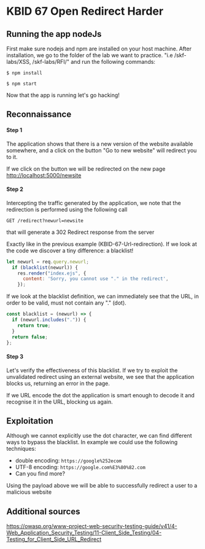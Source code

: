 # KBID 67 Open Redirect Harder

## Running the app nodeJs

First make sure nodejs and npm are installed on your host machine.
After installation, we go to the folder of the lab we want to practice.
"i.e /skf-labs/XSS, /skf-labs/RFI/" and run the following commands:

```
$ npm install
```

```
$ npm start
```

Now that the app is running let's go hacking!

## Reconnaissance

#### Step 1

The application shows that there is a new version of the website available somewhere, and a click on the button "Go to new website" will redirect you to it.

If we click on the button we will be redirected on the new page [http://localhost:5000/newsite](http://localhost:5000/newsite)

#### Step 2

Intercepting the traffic generated by the application, we note that the redirection is performed using the following call

```text
GET /redirect?newurl=newsite
```

that will generate a 302 Redirect response from the server

Exactly like in the previous example \(KBID-67-Url-redirection\). If we look at the code we discover a tiny difference: a blacklist!

```javascript
let newurl = req.query.newurl;
  if (blacklist(newurl)) {
    res.render("index.ejs", {
      content: 'Sorry, you cannot use "." in the redirect',
    });
```

If we look at the blacklist definition, we can immediately see that the URL, in order to be valid, must not contain any "." \(dot\).

```javascript
const blacklist = (newurl) => {
  if (newurl.includes(".")) {
    return true;
  }
  return false;
};
```

#### Step 3

Let's verify the effectiveness of this blacklist. If we try to exploit the unvalidated redirect using an external website, we see that the application blocks us, returning an error in the page.

If we URL encode the dot the application is smart enough to decode it and recognise it in the URL, blocking us again.

## Exploitation

Although we cannot explicitly use the dot character, we can find different ways to bypass the blacklist. In example we could use the following techniques:

- double encoding: `https://google%252ecom`
- UTF-8 encoding: `https://google.com%E3%80%82.com`
- Can you find more?

Using the payload above we will be able to successfully redirect a user to a malicious website

## Additional sources

https://owasp.org/www-project-web-security-testing-guide/v41/4-Web_Application_Security_Testing/11-Client_Side_Testing/04-Testing_for_Client_Side_URL_Redirect
